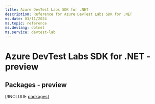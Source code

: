 ```yaml
---
title: Azure DevTest Labs SDK for .NET
description: Reference for Azure DevTest Labs SDK for .NET
ms.date: 03/11/2024
ms.topic: reference
ms.devlang: dotnet
ms.service: devtest-lab
---
```

# Azure DevTest Labs SDK for .NET - preview
## Packages - preview
[!INCLUDE [packages](devtest-labs-index.md)]